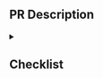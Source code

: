 ## PR Description

<details>
  <summary><h2>Checklist</h2></summary>

- [ ] This PR is atomic (i.e., it fixes one issue at a time).
- [ ] The title is a concise [semantic commit message](https://www.conventionalcommits.org/) (e.g. "fix: correctly handle undefined properties").
- [ ] `npm test` runs successfully
- For new features:
  - [ ] Has unit tests.
  - [ ] Has documentation under `site/docs/` + examples.

Tips:

- https://medium.com/@greenberg/writing-pull-requests-your-coworkers-might-enjoy-reading-9d0307e93da3 is a nice article about writing a nice PR.
- Use draft PR for work in progress PRs / when you want early feedback (https://github.blog/2019-02-14-introducing-draft-pull-requests/).
</details>
